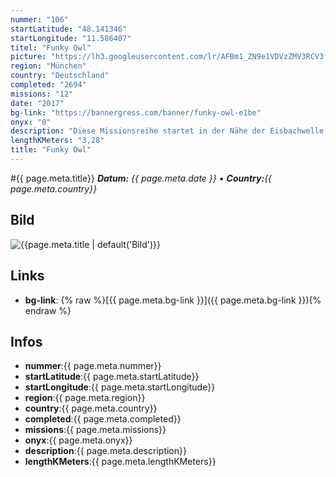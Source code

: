 ```yaml
---
nummer: "106"
startLatitude: "48.141346"
startLongitude: "11.586407"
titel: "Funky Owl"
picture: "https://lh3.googleusercontent.com/lr/AFBm1_ZN9e1VDVzZMV3RCV3fzz7LDTFRcknRdWtpWDMNY0gbXVrg-_flVLQlPIAVHtjse1OvGYWJVYkoOKZHgC1OJbG7wi_LEeoxlA4m9WSyr_Qid_L3wQFmZCnvgxq7V4dWk4IuSqEELKlnmdURWaTV3LjPwoODwajJjnBqjpeB0ZOwimvNzXeCnGr4IegXni53xQT3s_xSCnA9eSNYejX_XCUaoIG8NI-qEKZelJMx10589-nyvGsQ8VAGoFmkGmjGrIO5q9dD9Tz8iMgpf50Bw7Cj-afflY0xpskcaZZKZN8_uI5wTQfFKifUcbGv-3n6L1RJLTCOtNnEfNU580HBZ-FNHLrH8F0n6_HXrMPEciqdBsp_pwA2hlI602koirRdHCWC6I4qkYhP5KkksWyhXGCDy4A-tc5E6vbaNaD_GxX39LU3xMJb6Ks1N75w0h_HaUtoDwCan1U9gmyTJf3WVmUzih0Ln6VKIFvSXIC3id9yiGfj4DpQZo5RssRiLe6YdUaICXuIqG541asggdZmuwIktfshmHZBTt2LnQ--5MIlR_mC4MTda1GLsJ3Zi5PLoI1RJ-q34ybaQ9X8_mSxFlFrK51-GMJ_8ouQ_hgGZtPRMHr9U8ua_LkOtmdtS80JNZ52_xTa2w34RjVWFBMmCi_27rTlbXWh6OfmztvH6F3WH_8MFSPyyEKs_1aMOId2HOpqA_83Bx-paIRg5yxPgbLDMAu1f_QHxIcMqSixHWbL0XsKQLA3AMwJYBh7OK-DiO3lkY3kNfoz90cUka9n01zL8HguSQwMK7fgNuS36Mxjhewr1Lf1dvf4lYL5wI3hjA2u3u7-YID-8spmV6lUWwpIsJWbB6SSNrMH"
region: "München"
country: "Deutschland"
completed: "2694"
missions: "12"
date: "2017"
bg-link: "https://bannergress.com/banner/funky-owl-e1be"
onyx: "0"
description: "Diese Missionsreihe startet in der Nähe der Eisbachwelle und führt euch vom St. Anna Platz, über die Maximilianstraße, Richtung Marienplatz. Es gibt viel zu entdecken!"
lengthKMeters: "3,28"
title: "Funky Owl"
---
```


#{{ page.meta.title}}
_**Datum:** {{ page.meta.date }} • **Country:**{{ page.meta.country}}_

## Bild
![{{page.meta.title | default('Bild')}}]({{page.meta.picture}})

## Links
- **bg-link**: {% raw %}[{{ page.meta.bg-link }}]({{ page.meta.bg-link }}){% endraw %}

## Infos
- **nummer**:{{ page.meta.nummer}}
- **startLatitude**:{{ page.meta.startLatitude}}
- **startLongitude**:{{ page.meta.startLongitude}}
- **region**:{{ page.meta.region}}
- **country**:{{ page.meta.country}}
- **completed**:{{ page.meta.completed}}
- **missions**:{{ page.meta.missions}}
- **onyx**:{{ page.meta.onyx}}
- **description**:{{ page.meta.description}}
- **lengthKMeters**:{{ page.meta.lengthKMeters}}

